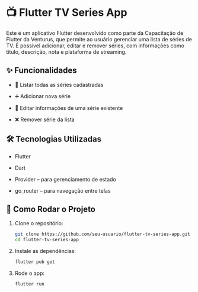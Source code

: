 # 📺 Flutter TV Series App

Este é um aplicativo Flutter desenvolvido como parte da Capacitação de Flutter da Venturus, que permite ao usuário gerenciar uma lista de séries de TV. É possível adicionar, editar e remover séries, com informações como título, descrição, nota e plataforma de streaming.

## ✨ Funcionalidades

- 📌 Listar todas as séries cadastradas

- ➕ Adicionar nova série

- 📝 Editar informações de uma série existente

- ❌ Remover série da lista

## 🛠️ Tecnologias Utilizadas

- Flutter

- Dart

- Provider – para gerenciamento de estado

- go_router – para navegação entre telas

## 🚀 Como Rodar o Projeto

1. Clone o repositório:

    ```bash
    git clone https://github.com/seu-usuario/flutter-tv-series-app.git
    cd flutter-tv-series-app
    ```

2. Instale as dependências:

    ```bash
    flutter pub get
    ```

3. Rode o app:

    ```bash
    flutter run
    ```
